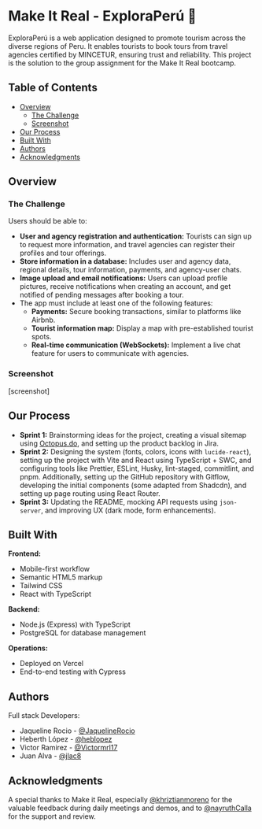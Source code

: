 # Make It Real - ExploraPerú 🧳

ExploraPerú is a web application designed to promote tourism across the diverse regions of Peru. It enables tourists to book tours from travel agencies certified by MINCETUR, ensuring trust and reliability. This project is the solution to the group assignment for the Make It Real bootcamp.

## Table of Contents

- [Overview](#overview)
  - [The Challenge](#the-challenge)
  - [Screenshot](#screenshot)
- [Our Process](#our-process)
- [Built With](#built-with)
- [Authors](#authors)
- [Acknowledgments](#acknowledgments)

## Overview

### The Challenge

Users should be able to:

- **User and agency registration and authentication:** Tourists can sign up to request more information, and travel agencies can register their profiles and tour offerings.
- **Store information in a database:** Includes user and agency data, regional details, tour information, payments, and agency-user chats.
- **Image upload and email notifications:** Users can upload profile pictures, receive notifications when creating an account, and get notified of pending messages after booking a tour.
- The app must include at least one of the following features:
  - **Payments:** Secure booking transactions, similar to platforms like Airbnb.
  - **Tourist information map:** Display a map with pre-established tourist spots.
  - **Real-time communication (WebSockets):** Implement a live chat feature for users to communicate with agencies.

### Screenshot

[screenshot]

## Our Process

- **Sprint 1:** Brainstorming ideas for the project, creating a visual sitemap using [Octopus.do](https://share.octopus.do/embed/ddn3ssxynzh), and setting up the product backlog in Jira.
- **Sprint 2:** Designing the system (fonts, colors, icons with `lucide-react`), setting up the project with Vite and React using TypeScript + SWC, and configuring tools like Prettier, ESLint, Husky, lint-staged, commitlint, and pnpm. Additionally, setting up the GitHub repository with Gitflow, developing the initial components (some adapted from Shadcdn), and setting up page routing using React Router.
- **Sprint 3:** Updating the README, mocking API requests using `json-server`, and improving UX (dark mode, form enhancements).

## Built With

**Frontend:**

- Mobile-first workflow
- Semantic HTML5 markup
- Tailwind CSS
- React with TypeScript

**Backend:**

- Node.js (Express) with TypeScript
- PostgreSQL for database management

**Operations:**

- Deployed on Vercel
- End-to-end testing with Cypress

## Authors

Full stack Developers:

- Jaqueline Rocio - [@JaquelineRocio](https://github.com/JaquelineRocio)
- Heberth López - [@heblopez](https://github.com/heblopez)
- Victor Ramirez - [@Victormrl17](https://github.com/Victormrl17)
- Juan Alva - [@jlac8](https://github.com/jlac8)

## Acknowledgments

A special thanks to Make it Real, especially [@khriztianmoreno](https://github.com/khriztianmoreno) for the valuable feedback during daily meetings and demos, and to [@nayruthCalla](https://github.com/nayruthCalla) for the support and review.
